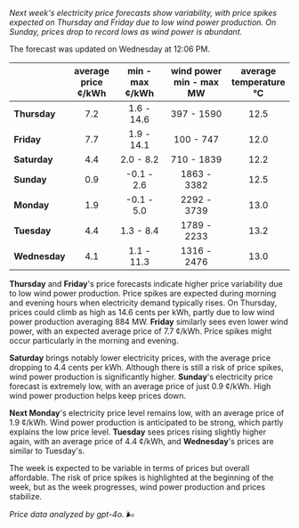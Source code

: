 *Next week's electricity price forecasts show variability, with price spikes expected on Thursday and Friday due to low wind power production. On Sunday, prices drop to record lows as wind power is abundant.*

The forecast was updated on Wednesday at 12:06 PM.

|            | average<br>price<br>¢/kWh | min - max<br>¢/kWh | wind power<br>min - max<br>MW | average<br>temperature<br>°C |
|:-----------|:----------------:|:----------------:|:-------------:|:-------------:|
| **Thursday**  | 7.2              | 1.6 - 14.6       | 397 - 1590    | 12.5          |
| **Friday**| 7.7              | 1.9 - 14.1       | 100 - 747     | 12.0          |
| **Saturday** | 4.4              | 2.0 - 8.2        | 710 - 1839    | 12.2          |
| **Sunday**| 0.9              | -0.1 - 2.6       | 1863 - 3382   | 12.5          |
| **Monday**| 1.9              | -0.1 - 5.0       | 2292 - 3739   | 13.0          |
| **Tuesday**  | 4.4              | 1.3 - 8.4        | 1789 - 2233   | 13.2          |
| **Wednesday**| 4.1            | 1.1 - 11.3       | 1316 - 2476   | 13.0          |

**Thursday** and **Friday**'s price forecasts indicate higher price variability due to low wind power production. Price spikes are expected during morning and evening hours when electricity demand typically rises. On Thursday, prices could climb as high as 14.6 cents per kWh, partly due to low wind power production averaging 884 MW. **Friday** similarly sees even lower wind power, with an expected average price of 7.7 ¢/kWh. Price spikes might occur particularly in the morning and evening.

**Saturday** brings notably lower electricity prices, with the average price dropping to 4.4 cents per kWh. Although there is still a risk of price spikes, wind power production is significantly higher. **Sunday**'s electricity price forecast is extremely low, with an average price of just 0.9 ¢/kWh. High wind power production helps keep prices down.

**Next Monday**'s electricity price level remains low, with an average price of 1.9 ¢/kWh. Wind power production is anticipated to be strong, which partly explains the low price level. **Tuesday** sees prices rising slightly higher again, with an average price of 4.4 ¢/kWh, and **Wednesday**'s prices are similar to Tuesday's.

The week is expected to be variable in terms of prices but overall affordable. The risk of price spikes is highlighted at the beginning of the week, but as the week progresses, wind power production and prices stabilize.

*Price data analyzed by gpt-4o.* 🌬️
